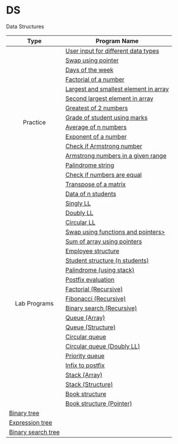
# DS
Data Structures

<table>
<thead>
  <tr>
    <th>Type</th>
    <th>Program Name</th>
  </tr>
</thead>
<tbody>
  <tr>
    <td rowspan="16" align="center">Practice</td>
    <td><a href="Class02.c">User input for different data types</a></td>
  </tr>
  <tr>
    <td><a href="Class03.c">Swap using pointer</a></td>
  </tr>
  <tr>
    <td><a href="Class05.c">Days of the week</a></td>
  </tr>
  <tr>
    <td><a href="Class06.c">Factorial of a number</a></td>
  </tr>
  <tr>
    <td><a href="Class07.c">Largest and smallest element in array</a></td>
  </tr>
  <tr>
    <td><a href="Class08.c">Second largest element in array</a></td>
  </tr>
  <tr>
    <td><a href="Prg1.c">Greatest of 2 numbers</a></td>
  </tr>
  <tr>
    <td><a href="Prg2.c">Grade of student using marks</a></td>
  </tr>
  <tr>
    <td><a href="Prg3.c">Average of n numbers</a></td>
  </tr>
  <tr>
    <td><a href="Prg4.c">Exponent of a number</a></td>
  </tr>
  <tr>
    <td><a href="Prg5.c">Check if Armstrong number</a></td>
  </tr>
  <tr>
    <td><a href="Prg6.c">Armstrong numbers in a given range</a></td>
  </tr>
  <tr>
    <td><a href="Prg7.c">Palindrome string</a></td>
  </tr>
  <tr>
    <td><a href="Prg8.c">Check if numbers are equal</a></td>
  </tr>
  <tr>
    <td><a href="Prg9.c">Transpose of a matrix</a></td>
  </tr>
  <tr>
    <td><a href="Prg10.c">Data of n students</a></td>
  </tr>
  
  
  <tr>
    <td rowspan="22" align="center">Lab Programs</td>
    <td><a href="LL.c">Singly LL</a></td>
  </tr>
  <tr>
    <td><a href="DLL.c">Doubly LL</a></td>
  </tr>
  <tr>
    <td><a href="CLL.c">Circular LL</a></td>
  </tr>
  <tr>
    <td><a href="Class04.c">Swap using functions and pointers></td>
  </tr>
  <tr>
    <td><a href="Class01.c">Sum of array using pointers</a></td>
  </tr>
  <tr>
    <td><a href="Lab04.c">Employee structure</a></td>
  </tr>
  <tr>
    <td><a href="Lab02.c">Student structure (n students)</a></td>
  </tr>
  <tr>
    <td><a href="Lab03.c">Palindrome (using stack)</a></td>
  </tr>
  <tr>
    <td><a href="Lab01.c">Postfix evaluation</a></td>
  </tr>
  <tr>
    <td><a href="fact.c">Factorial (Recursive)</a></td>
  </tr>
  <tr>
    <td><a href="Lab06.c">Fibonacci (Recursive)</a></td>
  </tr>
  <tr>
    <td><a href="binarys.c">Binary search (Recursive)</a></td>
  </tr>
  <tr>
    <td><a href="Lab05.c">Queue (Array)</a></td>
  </tr>
  <tr>
    <td><a href="queue_struct.c">Queue (Structure)</a></td>
  </tr>
  <tr>
    <td><a href="cirq.c">Circular queue</a></td>
  </tr>
    <tr>
    <td><a href="circdouble.c">Circular queue (Doubly LL)</a></td>
  </tr>
  <tr>
    <td><a href="priq.c">Priority queue</a></td>
  </tr>
  <tr>
    <td><a href="Lab07.c">Infix to postfix</a></td>
  </tr>
  <tr>
    <td><a href="Lab09.c">Stack (Array)</a></td>
  </tr>
  <tr>
    <td><a href="Lab08.c">Stack (Structure)</a></td>
  </tr>
  <tr>
    <td><a href="Lab10.c">Book structure</a></td>
  </tr>
  <tr>
    <td><a href="Lab11.c">Book structure (Pointer)</a></td>
  </tr>
  <tr>
    <td><a href="bt.c">Binary tree</a></td>
  </tr>
  <tr>
    <td><a href="et.c">Expression tree</a></td>
  </tr>
  <tr>
    <td><a href="bst.c">Binary search tree</a></td>
  </tr>

  
  

  
  
  
  







</tbody>
</table>
